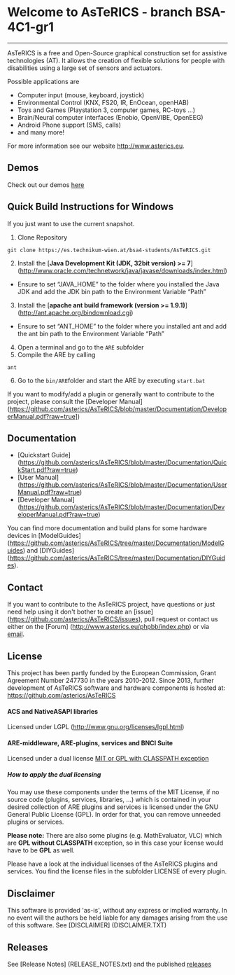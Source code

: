 # Welcome to AsTeRICS - branch BSA-4C1-gr1
-------------------

AsTeRICS is a free and Open-Source graphical construction set for assistive technologies (AT).
It allows the creation of flexible solutions for people with disabilities using a large set of sensors and actuators.


Possible applications are  
* Computer input (mouse, keyboard, joystick)
* Environmental Control (KNX, FS20, IR, EnOcean, openHAB)
* Toys and Games (Playstation 3, computer games, RC-toys ...)
* Brain/Neural computer interfaces (Enobio, OpenVIBE, OpenEEG)
* Android Phone support (SMS, calls)
* and many more!

For more information see our website http://www.asterics.eu.

## Demos
Check out our demos [here](http://asterics.github.io/AsTeRICS/demos.html)

## Quick Build Instructions for Windows
If you just want to use the current snapshot.

1. Clone Repository
  ```
  git clone https://es.technikum-wien.at/bsa4-students/AsTeRICS.git
  ```
2. Install the [**Java Development Kit (JDK, 32bit version) >= 7**] (http://www.oracle.com/technetwork/java/javase/downloads/index.html)
  * Ensure to set “JAVA_HOME” to the folder where you installed the Java JDK and add the JDK bin path to the  Environment Variable “Path”
3. Install the [**apache ant build framework (version >= 1.9.1)**] (http://ant.apache.org/bindownload.cgi)
  * Ensure to set “ANT_HOME” to the folder where you installed ant and add the ant bin path to the Environment Variable “Path”
4. Open a terminal and go to the ```ARE``` subfolder
5. Compile the ARE by calling
  ```
  ant
  ```
6. Go to the ```bin/ARE```folder and start the ARE by executing ```start.bat```

If you want to modify/add a plugin or generally want to contribute to the project, please consult the [Developer Manual] (https://github.com/asterics/AsTeRICS/blob/master/Documentation/DeveloperManual.pdf?raw=true])

## Documentation

* [Quickstart Guide] (https://github.com/asterics/AsTeRICS/blob/master/Documentation/QuickStart.pdf?raw=true)
* [User Manual] (https://github.com/asterics/AsTeRICS/blob/master/Documentation/UserManual.pdf?raw=true)
* [Developer Manual] (https://github.com/asterics/AsTeRICS/blob/master/Documentation/DeveloperManual.pdf?raw=true)


You can find more documentation and build plans for some hardware devices in [ModelGuides] (https://github.com/asterics/AsTeRICS/tree/master/Documentation/ModelGuides) and  [DIYGuides] (https://github.com/asterics/AsTeRICS/tree/master/Documentation/DIYGuides).

## Contact

If you want to contribute to the AsTeRICS project, have questions or just need help using it don't bother to create an [issue] (https://github.com/asterics/AsTeRICS/issues), pull request or contact us either on the [Forum] (http://www.asterics.eu/phpbb/index.php) or via [email](mailto:asterics_info@ki-i.at).


## License

This project has been partly funded by the European Commission,  Grant Agreement Number 247730 in the years 2010-2012.
Since 2013, further development of AsTeRICS software and hardware components is hosted at:  https://github.com/asterics/AsTeRICS

#### ACS and NativeASAPI libraries
Licensed under LGPL (http://www.gnu.org/licenses/lgpl.html)

#### ARE-middleware, ARE-plugins, services and BNCI Suite
Licensed under a dual license [MIT or GPL with CLASSPATH exception](ARE-LICENSE_MITOrGPLv3WithException.txt)

##### How to apply the dual licensing

You may use these components under the terms of the MIT License, if no source code (plugins, services, libraries, ...) which is contained in your desired collection of ARE plugins and services is licensed under the GNU General Public License (GPL).
In order for that, you can remove unneeded plugins or services.

**Please note:** There are also some plugins (e.g. MathEvaluator, VLC) which are **GPL without CLASSPATH** exception, so in this case your license would have to be **GPL** as well.

Please have a look at the individual licenses of the AsTeRICS plugins and services. You find the license files in the subfolder LICENSE of every plugin.

## Disclaimer

This software is provided 'as-is', without any express or implied warranty. 
In no event will the authors be held liable for any damages arising from the use of this software. See [DISCLAIMER] (DISCLAIMER.TXT)

## Releases
See [Release Notes] (RELEASE_NOTES.txt) and the published [releases](https://github.com/asterics/AsTeRICS/releases)
